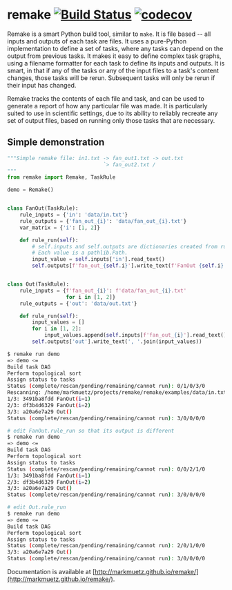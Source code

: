 remake [![Build Status](https://travis-ci.com/markmuetz/remake.svg?branch=master)](https://travis-ci.com/markmuetz/remake) [![codecov](https://codecov.io/gh/markmuetz/remake/branch/master/graph/badge.svg)](https://codecov.io/gh/markmuetz/remake) 
======

Remake is a smart Python build tool, similar to `make`. It is file based -- all inputs and outputs of each task are files. It uses a pure-Python implementation to define a set of tasks, where any tasks can depend on the output from previous tasks. It makes it easy to define complex task graphs, using a filename formatter for each task to define its inputs and outputs. It is smart, in that if any of the tasks or any of the input files to a task's content changes, those tasks will be rerun. Subsequent tasks will only be rerun if their input has changed.

Remake tracks the contents of each file and task, and can be used to generate a report of how any particular file was made. It is particularly suited to use in scientific settings, due to its ability to reliably recreate any set of output files, based on running only those tasks that are necessary.

Simple demonstration
--------------------

```python
"""Simple remake file: in1.txt -> fan_out1.txt -> out.txt
                               `> fan_out2.txt /
"""
from remake import Remake, TaskRule

demo = Remake()


class FanOut(TaskRule):
    rule_inputs = {'in': 'data/in.txt'}
    rule_outputs = {'fan_out_{i}': 'data/fan_out_{i}.txt'}
    var_matrix = {'i': [1, 2]}

    def rule_run(self):
        # self.inputs and self.outputs are dictionaries created from rule_inputs
        # Each value is a pathlib.Path.
        input_value = self.inputs['in'].read_text()
        self.outputs[f'fan_out_{self.i}'].write_text(f'FanOut {self.i}: {input_value}')


class Out(TaskRule):
    rule_inputs = {f'fan_out_{i}': f'data/fan_out_{i}.txt'
                   for i in [1, 2]}
    rule_outputs = {'out': 'data/out.txt'}

    def rule_run(self):
        input_values = []
        for i in [1, 2]:
            input_values.append(self.inputs[f'fan_out_{i}'].read_text())
        self.outputs['out'].write_text(', '.join(input_values))

```

```bash
$ remake run demo
=> demo <=
Build task DAG
Perform topological sort
Assign status to tasks
Status (complete/rescan/pending/remaining/cannot run): 0/1/0/3/0
Rescanning: /home/markmuetz/projects/remake/remake/examples/data/in.txt
1/3: 3491ba8fdd FanOut(i=1)
2/3: df3b4d6329 FanOut(i=2)
3/3: a20a6e7a29 Out()
Status (complete/rescan/pending/remaining/cannot run): 3/0/0/0/0

# edit FanOut.rule_run so that its output is different
$ remake run demo
=> demo <=
Build task DAG
Perform topological sort
Assign status to tasks
Status (complete/rescan/pending/remaining/cannot run): 0/0/2/1/0
1/3: 3491ba8fdd FanOut(i=1)
2/3: df3b4d6329 FanOut(i=2)
3/3: a20a6e7a29 Out()
Status (complete/rescan/pending/remaining/cannot run): 3/0/0/0/0

# edit Out.rule_run
$ remake run demo
=> demo <=
Build task DAG
Perform topological sort
Assign status to tasks
Status (complete/rescan/pending/remaining/cannot run): 2/0/1/0/0
3/3: a20a6e7a29 Out()
Status (complete/rescan/pending/remaining/cannot run): 3/0/0/0/0

```

Documentation is available at [http://markmuetz.github.io/remake/](http://markmuetz.github.io/remake/).

